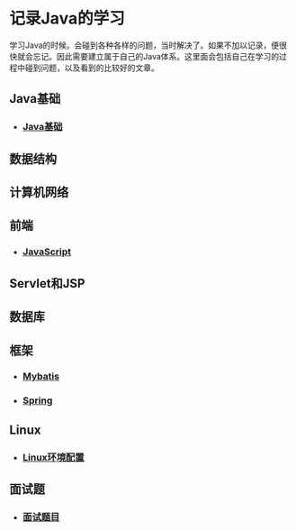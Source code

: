 # 记录Java的学习
学习Java的时候。会碰到各种各样的问题，当时解决了。如果不加以记录，便很快就会忘记。因此需要建立属于自己的Java体系。这里面会包括自己在学习的过程中碰到问题，以及看到的比较好的文章。

## Java基础
- ### [Java基础](https://github.com/zhiyuan6666/JavaNotes/blob/master/Java.md "Java基础")

## 数据结构

## 计算机网络

## 前端
- ### [JavaScript](https://github.com/zhiyuan6666/JavaNotes/blob/master/JavaScript.md "JS")

## Servlet和JSP

## 数据库
## 框架
- ### [Mybatis](https://github.com/zhiyuan6666/Java/blob/master/MyBatis.md "mybatis")
- ### [Spring](https://github.com/zhiyuan6666/JavaNotes/tree/master/Spring/spring.md "Spring")

## Linux
- ### [Linux环境配置](https://github.com/zhiyuan6666/Java/blob/master/linux.md "Linux环境配置")

## 面试题
- ### [面试题目](https://github.com/zhiyuan6666/Java/tree/master/%E9%9D%A2%E8%AF%95%E9%A2%98%E7%9B%AE "面试题目")



